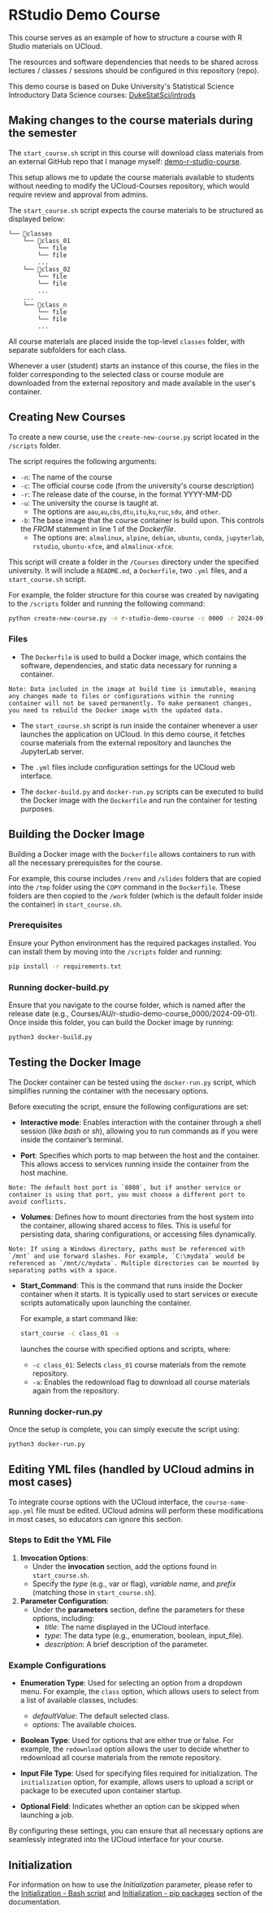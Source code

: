 # RStudio Demo Course

This course serves as an example of how to structure a course with R Studio materials on UCloud.

The resources and software dependencies that needs to be shared across lectures / classes / sessions should be configured in this repository (repo).

This demo course is based on Duke University's Statistical Science Introductory Data Science courses: [DukeStatSci/introds](https://github.com/DukeStatSci/introds)

## Making changes to the course materials during the semester

The `start_course.sh` script in this course will download class materials from an external GitHub repo that I manage myself: [demo-r-studio-course](https://github.com/jeselginAU/demo-r-studio-course).

This setup allows me to update the course materials available to students without needing to modify the UCloud-Courses repository, which would require review and approval from admins.

The `start_course.sh` script expects the course materials to be structured as displayed below:

```
└── 📁classes
    └── 📁class_01
        └── file
        └── file
        ...
    └── 📁class_02
        └── file
        └── file
        ...
    ...
    └── 📁class_n
        └── file
        └── file
        ...
```

All course materials are placed inside the top-level `classes` folder, with separate subfolders for each class.

Whenever a user (student) starts an instance of this course, the files in the folder corresponding to the selected class or course module are downloaded from the external repository and made available in the user's container.

## Creating New Courses

To create a new course, use the `create-new-course.py` script located in the `/scripts` folder.

The script requires the following arguments:

* `-n`: The name of the course
* `-c`: The official course code (from the university's course description)
* `-r`: The release date of the course, in the format YYYY-MM-DD
* `-u`: The university the course is taught at.
  * The options are  `aau`,`au`,`cbs`,`dtu`,`itu`,`ku`,`ruc`,`sdu`, and `other`.
* `-b`: The base image that the course container is build upon. This controls the *FROM* statement in line 1 of the *Dockerfile*.
  * The options are: `almalinux`, `alpine`, `debian`, `ubuntu`, `conda`, `jupyterlab`, `rstudio`, `ubuntu-xfce`, and `almalinux-xfce`.

This script will create a folder in the `/Courses` directory under the specified university. It will include a `README.md`, a `Dockerfile`, two `.yml` files, and a `start_course.sh` script.

For example, the folder structure for this course was created by navigating to the `/scripts` folder and running the following command:

```bash
python create-new-course.py -n r-studio-demo-course -c 0000 -r 2024-09-01 -b rstudio -u au
```

### Files

* The `Dockerfile` is used to build a Docker image, which contains the software, dependencies, and static data necessary for running a container.

```
Note: Data included in the image at build time is immutable, meaning any changes made to files or configurations within the running container will not be saved permanently. To make permanent changes, you need to rebuild the Docker image with the updated data.
```

* The `start_course.sh` script is run inside the container whenever a user launches the application on UCloud. In this demo course, it fetches course materials from the external repository and launches the JupyterLab server.

* The `.yml` files include configuration settings for the UCloud web interface.

* The `docker-build.py` and `docker-run.py` scripts can be executed to build the Docker image with the `Dockerfile` and run the container for testing purposes.

## Building the Docker Image

Building a Docker image with the `Dockerfile` allows containers to run with all the necessary prerequisites for the course.

For example, this course includes `/renv` and `/slides` folders that are copied into the `/tmp` folder using the `COPY` command in the `Dockerfile`. These folders are then copied to the `/work` folder (which is the default folder inside the container) in `start_course.sh`.

### Prerequisites

Ensure your Python environment has the required packages installed. You can install them by moving into the `/scripts` folder and running:

```bash
pip install -r requirements.txt
```

### Running docker-build.py

Ensure that you navigate to the course folder, which is named after the release date (e.g., Courses/AU/r-studio-demo-course_0000/2024-09-01). Once inside this folder, you can build the Docker image by running:

```bash
python3 docker-build.py
```

## Testing the Docker Image

The Docker container can be tested using the `docker-run.py` script, which simplifies running the container with the necessary options.

Before executing the script, ensure the following configurations are set:

* **Interactive mode**: Enables interaction with the container through a shell session (like *bash* or *sh*), allowing you to run commands as if you were inside the container’s terminal.

* **Port**: Specifies which ports to map between the host and the container. This allows access to services running inside the container from the host machine.

```
Note: The default host port is `8080`, but if another service or container is using that port, you must choose a different port to avoid conflicts.
```

* **Volumes**: Defines how to mount directories from the host system into the container, allowing shared access to files. This is useful for persisting data, sharing configurations, or accessing files dynamically.

```
Note: If using a Windows directory, paths must be referenced with `/mnt` and use forward slashes. For example, `C:\mydata` would be referenced as `/mnt/c/mydata`. Multiple directories can be mounted by separating paths with a space.
```

* **Start_Command**: This is the command that runs inside the Docker container when it starts. It is typically used to start services or execute scripts automatically upon launching the container.

  For example, a start command like:

  ```bash
  start_course -c class_01 -a
  ```

  launches the course with specified options and scripts, where:
  * `-c class_01`: Selects `class_01` course materials from the remote repository.
  * `-a`: Enables the redownload flag to download all course materials again from the repository.

### Running docker-run.py

Once the setup is complete, you can simply execute the script using:

```bash
python3 docker-run.py
```

## Editing YML files (handled by UCloud admins in most cases)

To integrate course options with the UCloud interface, the `course-name-app.yml` file must be edited. UCloud admins will perform these modifications in most cases, so educators can ignore this section. 

### Steps to Edit the YML File

1. **Invocation Options**:
    * Under the **invocation** section, add the options found in `start_course.sh`.
    * Specify the *type* (e.g., var or flag), *variable name*, and *prefix* (matching those in `start_course.sh`).
2. **Parameter Configuration**:
    * Under the **parameters** section, define the parameters for these options, including:
        * *title*: The name displayed in the UCloud interface.
        * *type*: The data type (e.g., enumeration, boolean, input\_file).
        * *description*: A brief description of the parameter.

### Example Configurations

* **Enumeration Type**: Used for selecting an option from a dropdown menu. For example, the `class` option, which allows users to select from a list of available classes, includes:
  * *defaultValue*: The default selected class.
  * *options*: The available choices.
* **Boolean Type**: Used for options that are either true or false. For example, the `redownload` option allows the user to decide whether to redownload all course materials from the remote repository.

* **Input File Type**: Used for specifying files required for initialization. The `initialization` option, for example, allows users to upload a script or package to be executed upon container startup.
* **Optional Field**: Indicates whether an option can be skipped when launching a job.

By configuring these settings, you can ensure that all necessary options are seamlessly integrated into the UCloud interface for your course.

## Initialization

For information on how to use the *Initialization* parameter, please refer to the [Initialization - Bash script](https://docs.cloud.sdu.dk/hands-on/init-sh.html) and [Initialization - pip packages](https://docs.cloud.sdu.dk/hands-on/init-pip.html) section of the documentation.
